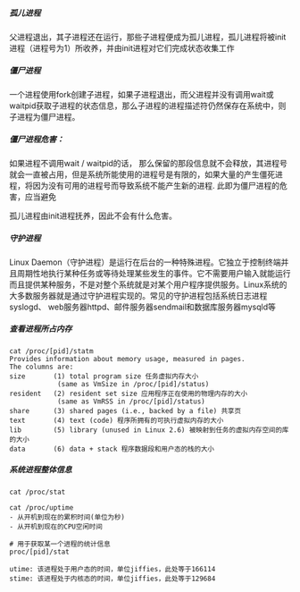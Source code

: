 ##### 孤儿进程

父进程退出，其子进程还在运行，那些子进程便成为孤儿进程，孤儿进程将被init进程（进程号为1）所收养，并由init进程对它们完成状态收集工作

##### 僵尸进程

一个进程使用fork创建子进程，如果子进程退出，而父进程并没有调用wait或waitpid获取子进程的状态信息，那么子进程的进程描述符仍然保存在系统中，则子进程为僵尸进程。

##### 僵尸进程危害：

如果进程不调用wait / waitpid的话， 那么保留的那段信息就不会释放，其进程号就会一直被占用，但是系统所能使用的进程号是有限的，如果大量的产生僵死进程，将因为没有可用的进程号而导致系统不能产生新的进程. 此即为僵尸进程的危害，应当避免

孤儿进程由init进程抚养，因此不会有什么危害。

##### 守护进程

Linux Daemon（守护进程）是运行在后台的一种特殊进程。它独立于控制终端并且周期性地执行某种任务或等待处理某些发生的事件。它不需要用户输入就能运行而且提供某种服务，不是对整个系统就是对某个用户程序提供服务。Linux系统的大多数服务器就是通过守护进程实现的。常见的守护进程包括系统日志进程syslogd、 web服务器httpd、邮件服务器sendmail和数据库服务器mysqld等



##### 查看进程所占内存

```shell
cat /proc/[pid]/statm
Provides information about memory usage, measured in pages.
The columns are:
size       (1) total program size 任务虚拟内存大小 
			(same as VmSize in /proc/[pid]/status)
resident   (2) resident set size 应用程序正在使用的物理内存的大小
			(same as VmRSS in /proc/[pid]/status)
share      (3) shared pages (i.e., backed by a file) 共享页
text       (4) text (code) 程序所拥有的可执行虚拟内存的大小
lib        (5) library (unused in Linux 2.6) 被映射到任务的虚拟内存空间的库的大小
data       (6) data + stack 程序数据段和用户态的栈的大小
```

##### 系统进程整体信息

```shell
cat /proc/stat

cat /proc/uptime
- 从开机到现在的累积时间(单位为秒)
- 从开机到现在的CPU空闲时间

# 用于获取某一个进程的统计信息
proc/[pid]/stat

utime: 该进程处于用户态的时间，单位jiffies，此处等于166114
stime: 该进程处于内核态的时间，单位jiffies，此处等于129684
```















